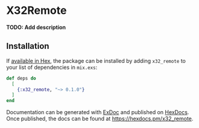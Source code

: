 # X32Remote

**TODO: Add description**

## Installation

If [available in Hex](https://hex.pm/docs/publish), the package can be installed
by adding `x32_remote` to your list of dependencies in `mix.exs`:

```elixir
def deps do
  [
    {:x32_remote, "~> 0.1.0"}
  ]
end
```

Documentation can be generated with [ExDoc](https://github.com/elixir-lang/ex_doc)
and published on [HexDocs](https://hexdocs.pm). Once published, the docs can
be found at <https://hexdocs.pm/x32_remote>.

